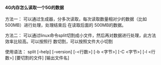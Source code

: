 #### 4G内存怎么读取一个5G的数据

方法一：
可以通过生成器，分多次读取，每次读取数量相对少的数据（比如500MB）进行处理，处理结束后
在读取后面的 500MB的数据。

方法二：
可以通过linux命令split切割成小文件，然后再对数据进行处理，此方法效率比较高。可以按照行
数切割，可以按照文件大小切割

使用语法： split [–help] [–version] [-<行数>] [-b <字节>] [-C <字节>] [-l <行数>] [要切割的文件] [输出文件名]